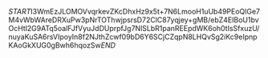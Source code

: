 $START$I3WmEzJLOMOVvqrkevZKcDhxHz9x5t+7N6LmooH1uUb49PEoQlGe7M4vWbWAreDRXuPw3pNrTOThwjpsrsD72ClC87yqjey+gMB/ebZ4EIBoU1bvOcHtl2G9ATq5oalFJfVyuJdDUprpfJg7NlSLbR1panREEpdWK6oh0tIsSfxuzU/nuyaKuSA6rsVIpoyIn8f2NJthZcwf09bD6Y6SCjCZqpN8LHQvSg2iKc9eIpnpKAoGkXUG0gBwh6hqozSw$END$